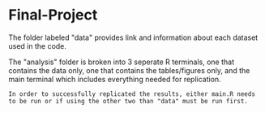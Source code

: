 # Final-Project

The folder labeled "data" provides link and information about each dataset used in the code.

The "analysis" folder is broken into 3 seperate R terminals, one that contains the data only, one that contains the tables/figures only, and the main terminal which includes everything needed for replication.

    In order to successfully replicated the results, either main.R needs to be run or if using the other two than "data" must be run first.
